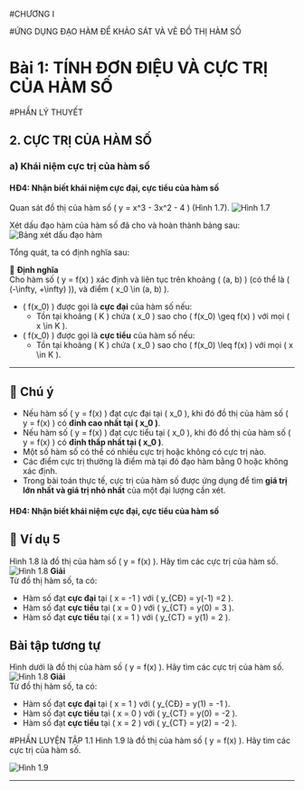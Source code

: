 #CHƯƠNG I

#ỨNG DỤNG ĐẠO HÀM ĐỂ KHẢO SÁT VÀ VẼ ĐỒ THỊ HÀM SỐ

# Bài 1: TÍNH ĐƠN ĐIỆU VÀ CỰC TRỊ CỦA HÀM SỐ

#PHẦN LÝ THUYẾT

## 2. CỰC TRỊ CỦA HÀM SỐ

### a) Khái niệm cực trị của hàm số

#### HĐ4: Nhận biết khái niệm cực đại, cực tiểu của hàm số

Quan sát đồ thị của hàm số \( y = x^3 - 3x^2 - 4 \) (Hình 1.7).
![Hình 1.7](images/Hinh_1_7.png)

Xét dấu đạo hàm của hàm số đã cho và hoàn thành bảng sau:
![Bảng xét dấu đạo hàm](images/minhhoa_trang09_04.png)

Tổng quát, ta có định nghĩa sau:

📌 **Định nghĩa**  
Cho hàm số \( y = f(x) \) xác định và liên tục trên khoảng \( (a, b) \) (có thể là \( (-\infty, +\infty) \)), và điểm \( x_0 \in (a, b) \).

- \( f(x_0) \) được gọi là **cực đại** của hàm số nếu:
  - Tồn tại khoảng \( K \) chứa \( x_0 \) sao cho \( f(x_0) \geq f(x) \) với mọi \( x \in K \).
- \( f(x_0) \) được gọi là **cực tiểu** của hàm số nếu:
  - Tồn tại khoảng \( K \) chứa \( x_0 \) sao cho \( f(x_0) \leq f(x) \) với mọi \( x \in K \).



---

## 🔎 Chú ý

- Nếu hàm số \( y = f(x) \) đạt cực đại tại \( x_0 \), khi đó đồ thị của hàm số \( y = f(x) \) có **đỉnh cao nhất tại \( x_0 \)**.
- Nếu hàm số \( y = f(x) \) đạt cực tiểu tại \( x_0 \), khi đó đồ thị của hàm số \( y = f(x) \) có **đỉnh thấp nhất tại \( x_0 \)**.
- Một số hàm số có thể có nhiều cực trị hoặc không có cực trị nào.
- Các điểm cực trị thường là điểm mà tại đó đạo hàm bằng 0 hoặc không xác định.
- Trong bài toán thực tế, cực trị của hàm số được ứng dụng để tìm **giá trị lớn nhất và giá trị nhỏ nhất** của một đại lượng cần xét.

#### HĐ4: Nhận biết khái niệm cực đại, cực tiểu của hàm số

## 🔎 Ví dụ 5
Hình 1.8 là đồ thị của hàm số \( y = f(x) \). Hãy tìm các cực trị của hàm số.
![Hình 1.8](images/Hinh_1_8.png)
**Giải**  
Từ đồ thị hàm số, ta có:

- Hàm số đạt **cực đại** tại \( x = -1 \) với \( y\_{CĐ} = y(-1) =2 \).
- Hàm số đạt **cực tiểu** tại \( x = 0 \) với \( y\_{CT} = y(0) = 3 \).
- Hàm số đạt **cực tiểu** tại \( x = 1 \) với \( y\_{CT} = y(1) = 2 \).

## Bài tập tương tự 
Hình dưới là đồ thị của hàm số \( y = f(x) \). Hãy tìm các cực trị của hàm số.
![Hình 1.8](images/Bttt_vd5.png)
**Giải**  
Từ đồ thị hàm số, ta có:

- Hàm số đạt **cực đại** tại \( x = 1 \) với \( y\_{CĐ} = y(1) = -1 \).
- Hàm số đạt **cực tiểu** tại \( x = 0 \) với \( y\_{CT} = y(0) = -2 \).
- Hàm số đạt **cực tiểu** tại \( x = 2 \) với \( y\_{CT} = y(2) = -2 \).

#PHẦN LUYỆN TẬP
1.1 Hình 1.9 là đồ thị của hàm số \( y = f(x) \). Hãy tìm các cực trị của hàm số.

![Hình 1.9](images/Hinh_1_9.png)

---


